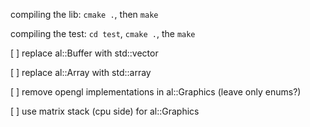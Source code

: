 compiling the lib: `cmake .`, then `make`

compiling the test: `cd test`, `cmake .`, the `make`

[ ] replace al::Buffer with std::vector

[ ] replace al::Array with std::array

[ ] remove opengl implementations in al::Graphics (leave only enums?)

[ ] use matrix stack (cpu side) for al::Graphics